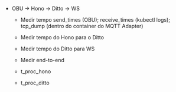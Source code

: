 - OBU -> Hono -> Ditto -> WS
    - Medir tempo send_times (OBU); receive_times (kubectl logs); tcp_dump (dentro do container do MQTT Adapter)
    - Medir tempo do Hono para o Ditto
    - Medir tempo do Ditto para WS
    - Medir end-to-end

    - t_proc_hono
    - t_proc_ditto